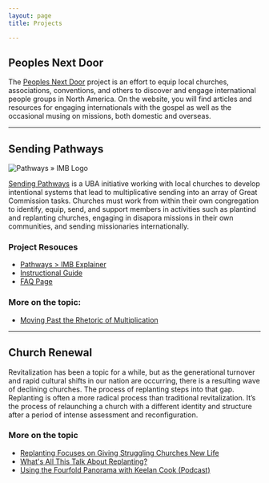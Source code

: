 ```yaml
---
layout: page
title: Projects

---
```


## Peoples Next Door

The [Peoples Next Door](https://keelancook.com) project is an effort to equip local churches, associations, conventions, and others to discover and engage international people groups in North America. On the website, you will find articles and resources for engaging internationals with the gospel as well as the occasional musing on missions, both domestic and overseas.

---

## Sending Pathways

![Pathways » IMB Logo](https://i.imgur.com/aeVVD30.png)

[Sending Pathways](https://ubahouston.org/pathways) is a UBA initiative working with local churches to develop intentional systems that lead to multiplicative sending into an array of Great Commission tasks. Churches must work from within their own congregation to identify, equip, send, and support members in activities such as plantind and replanting churches, engaging in disapora missions in their own communities, and sending missionaries internationally.

### Project Resouces
* [Pathways > IMB Explainer](/2020/12/14/pathways-imb.md/)
* [Instructional Guide](/docs/pathways-imb-instructional-guide/)
* [FAQ Page](/docs/pathways-imb-faq/)

### More on the topic:
* [Moving Past the Rhetoric of Multiplication](https://www.sendinstitute.org/moving-past-the-rhetoric-of-multiplication/)

---

## Church Renewal

Revitalization has been a topic for a while, but as the generational turnover and rapid cultural shifts in our nation are occurring, there is a resulting wave of declining churches. The process of replanting steps into that gap. Replanting is often a more radical process than traditional revitalization. It’s the process of relaunching a church with a different identity and structure after a period of intense assessment and reconfiguration. 

### More on the topic
* [Replanting Focuses on Giving Struggling Churches New Life](https://www.baptiststandard.com/news/texas/replanting-focuses-on-giving-struggling-churches-new-life/)
* [What's All This Talk About Replanting?](https://www.ubahouston.org/blog/2019/1/10/what-is-all-this-talk-about-replanting)
* [Using the Fourfold Panorama with Keelan Cook (Podcast)](https://replantbootcamp.com/podcast/ep23/)


<!--stackedit_data:
eyJoaXN0b3J5IjpbMTc5ODI4NDY3N119
-->